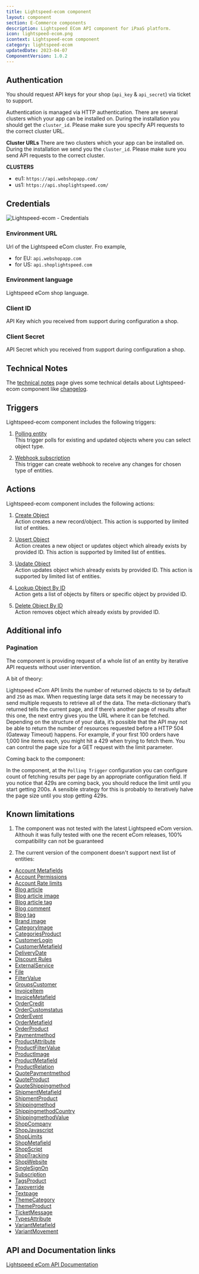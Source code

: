 ```yaml
---
title: Lightspeed-ecom component
layout: component
section: E-Commerce components
description: Lightspeed ECom API component for iPaaS platform.
icon: lightspeed-ecom.png
icontext: Lightspeed-ecom component
category: lightspeed-ecom
updatedDate: 2023-04-07
ComponentVersion: 1.0.2
---
```


## Authentication

You should request API keys for your shop (`api_key` & `api_secret`) via ticket to support.

Authentication is managed via HTTP authentication. There are several clusters which your app can be installed on. During the installation you should get the `cluster_id`. Please make sure you specify API requests to the correct cluster URL.

**Cluster URLs**
There are two clusters which your app can be installed on. During the installation we send you the `cluster_id`. Please make sure you send API requests to the correct cluster.

**CLUSTERS**
* eu1: `https://api.webshopapp.com/`
* us1: `https://api.shoplightspeed.com/`

## Credentials

![Lightspeed-ecom - Credentials](https://user-images.githubusercontent.com/40201204/50343143-833da300-052e-11e9-84be-ccb19eb4f7d1.png)

### Environment URL

Url of the Lightspeed eCom cluster.
Fro example,
- for EU: `api.webshopapp.com`
- for US: `api.shoplightspeed.com`

### Environment language

Lightspeed eCom shop language.

### Client ID

API Key which you received from support during configuration a shop.

### Client Secret

API Secret which you received from support during configuration a shop.

## Technical Notes

The [technical notes](technical-notes) page gives some technical details about Lightspeed-ecom component like [changelog](/components/lightspeed-ecom/technical-notes#changelog).

## Triggers

Lightspeed-ecom component includes the following triggers:

  1. [Polling entity](/components/lightspeed-ecom/triggers#polling-entity)  
  This trigger polls for existing and updated objects where you can select object type.

  2. [Webhook subscription](/components/lightspeed-ecom/triggers#webhook-subscription)  
  This trigger can create webhook to receive any changes for chosen type of entities.

## Actions

Lightspeed-ecom component includes the following actions:

  1. [Create Object](/components/lightspeed-ecom/actions#create-object)   
  Action creates a new record/object. This action is supported by limited list of entities.

  2. [Upsert Object](/components/lightspeed-ecom/actions#upsert-object)   
  Action creates a new object or updates object which already exists by provided ID. This action is supported by limited list of entities.

  3. [Update Object](/components/lightspeed-ecom/actions#update-object)   
  Action updates object which already exists by provided ID. This action is supported by limited list of entities.

  4. [Lookup Object By ID](/components/lightspeed-ecom/actions#lookup-object-by-id)                                                                     
  Action gets a list of objects by filters or specific object by provided ID.

  5. [Delete Object By ID](/components/lightspeed-ecom/actions#delete-object-by-id)                                                                     
  Action removes object which already exists by provided ID.


## Additional info

### Pagination

The component is providing request of a whole list of an entity by iterative API requests without user intervention.

A bit of theory:

Lightspeed eCom API limits the number of returned objects to `50` by default and `250` as max. When requesting large data sets it may be necessary to send multiple requests to retrieve all of the data. The meta-dictionary that’s returned tells the current page, and if there’s another page of results after this one, the next entry gives you the URL where it can be fetched.
Depending on the structure of your data, it’s possible that the API may not be able to return the number of resources requested before a HTTP 504 (Gateway Timeout) happens. For example, if your first 100 orders have 1,000 line items each, you might hit a 429 when trying to fetch them.
You can control the page size for a GET request with the limit parameter.

Coming back to the component:

In the component, at the `Polling Trigger` configuration you can configure count of fetching results per page by an appropriate configuration field.
If you notice that 429s are coming back, you should reduce the limit until you start getting 200s. A sensible strategy for this is probably to iteratively halve the page size until you stop getting 429s.

## Known limitations

1. The component was not tested with the latest Lightspeed eCom version. Althouh it was fully tested with one the recent eCom releases, 100% compatibility can not be guaranteed

2. The current version of the component doesn't support next list of entities:

-   [Account Metafields](https://developers.lightspeedhq.com/ecom/endpoints/accountmetafield/)
-   [Account Permissions](https://developers.lightspeedhq.com/ecom/endpoints/accountpermissions/)
-   [Account Rate limits](https://developers.lightspeedhq.com/ecom/endpoints/accountratelimit/)
-   [Blog article](https://developers.lightspeedhq.com/ecom/endpoints/blogarticle/)
-   [Blog article image](https://developers.lightspeedhq.com/ecom/endpoints/blogarticleimage/)
-   [Blog article tag](https://developers.lightspeedhq.com/ecom/endpoints/blogarticletag/)
-   [Blog comment](https://developers.lightspeedhq.com/ecom/endpoints/blogcomment/)
-   [Blog tag](https://developers.lightspeedhq.com/ecom/endpoints/blogtag/)
-   [Brand image](https://developers.lightspeedhq.com/ecom/endpoints/brandimage/)
-   [CategoryImage](https://developers.lightspeedhq.com/ecom/endpoints/categoryimage/)
-   [CategoriesProduct](https://developers.lightspeedhq.com/ecom/endpoints/categoryproduct/)
-   [CustomerLogin](https://developers.lightspeedhq.com/ecom/endpoints/customerlogin/)
-   [CustomerMetafield](https://developers.lightspeedhq.com/ecom/endpoints/customermetafield/)
-   [DeliveryDate](https://developers.lightspeedhq.com/ecom/endpoints/deliverydate/)
-   [Discount Rules](https://developers.lightspeedhq.com/ecom/endpoints/discountrules/)
-   [ExternalService](https://developers.lightspeedhq.com/ecom/endpoints/externalservice/)
-   [File](https://developers.lightspeedhq.com/ecom/endpoints/file/)
-   [FilterValue](https://developers.lightspeedhq.com/ecom/endpoints/filtervalue/)
-   [GroupsCustomer](https://developers.lightspeedhq.com/ecom/endpoints/groupscustomer/)
-   [InvoiceItem](https://developers.lightspeedhq.com/ecom/endpoints/invoiceitem/)
-   [InvoiceMetafield](https://developers.lightspeedhq.com/ecom/endpoints/invoicemetafield/)
-   [OrderCredit](https://developers.lightspeedhq.com/ecom/endpoints/ordercredit/)
-   [OrderCustomstatus](https://developers.lightspeedhq.com/ecom/endpoints/ordercustomstatus/)
-   [OrderEvent](https://developers.lightspeedhq.com/ecom/endpoints/orderevent/)
-   [OrderMetafield](https://developers.lightspeedhq.com/ecom/endpoints/ordermetafield/)
-   [OrderProduct](https://developers.lightspeedhq.com/ecom/endpoints/orderproduct/)
-   [Paymentmethod](https://developers.lightspeedhq.com/ecom/endpoints/paymentmethod/)
-   [ProductAttribute](https://developers.lightspeedhq.com/ecom/endpoints/productattribute/)
-   [ProductFilterValue](https://developers.lightspeedhq.com/ecom/endpoints/productfiltervalue/)
-   [ProductImage](https://developers.lightspeedhq.com/ecom/endpoints/productimage/)
-   [ProductMetafield](https://developers.lightspeedhq.com/ecom/endpoints/productmetafield/)
-   [ProductRelation](https://developers.lightspeedhq.com/ecom/endpoints/productrelation/)
-   [QuotePaymentmethod](https://developers.lightspeedhq.com/ecom/endpoints/quotepaymentmethod/)
-   [QuoteProduct](https://developers.lightspeedhq.com/ecom/endpoints/quoteproduct/)
-   [QuoteShippingmethod](https://developers.lightspeedhq.com/ecom/endpoints/quoteshippingmethod/)
-   [ShipmentMetafield](https://developers.lightspeedhq.com/ecom/endpoints/shipmentmetafield/)
-   [ShipmentProduct](https://developers.lightspeedhq.com/ecom/endpoints/shipmentproduct/)
-   [Shippingmethod](https://developers.lightspeedhq.com/ecom/endpoints/shippingmethod/)
-   [ShippingmethodCountry](https://developers.lightspeedhq.com/ecom/endpoints/shippingmethodcountry/)
-   [ShippingmethodValue](https://developers.lightspeedhq.com/ecom/endpoints/shippingmethodvalue/)
-   [ShopCompany](https://developers.lightspeedhq.com/ecom/endpoints/shopcompany/)
-   [ShopJavascript](https://developers.lightspeedhq.com/ecom/endpoints/shopjavascript/)
-   [ShopLimits](https://developers.lightspeedhq.com/ecom/endpoints/shoplimits/)
-   [ShopMetafield](https://developers.lightspeedhq.com/ecom/endpoints/shopmetafield/)
-   [ShopScript](https://developers.lightspeedhq.com/ecom/endpoints/shopscript/)
-   [ShopTracking](https://developers.lightspeedhq.com/ecom/endpoints/shoptracking/)
-   [ShopWebsite](https://developers.lightspeedhq.com/ecom/endpoints/shopwebsite/)
-   [SingleSignOn](https://developers.lightspeedhq.com/ecom/endpoints/singlesignon/)
-   [Subscription](https://developers.lightspeedhq.com/ecom/endpoints/subscription/)
-   [TagsProduct](https://developers.lightspeedhq.com/ecom/endpoints/tagsproduct/)
-   [Taxoverride](https://developers.lightspeedhq.com/ecom/endpoints/taxoverride/)
-   [Textpage](https://developers.lightspeedhq.com/ecom/endpoints/textpage/)
-   [ThemeCategory](https://developers.lightspeedhq.com/ecom/endpoints/themecategory/)
-   [ThemeProduct](https://developers.lightspeedhq.com/ecom/endpoints/themeproduct/)
-   [TicketMessage](https://developers.lightspeedhq.com/ecom/endpoints/ticketmessage/)
-   [TypesAttribute](https://developers.lightspeedhq.com/ecom/endpoints/typesattribute/)
-   [VariantMetafield](https://developers.lightspeedhq.com/ecom/endpoints/variantmetafield/)
-   [VariantMovement](https://developers.lightspeedhq.com/ecom/endpoints/variantmovement/)

## API and Documentation links

[Lightspeed eCom API Documentation](https://developers.lightspeedhq.com/ecom/)
